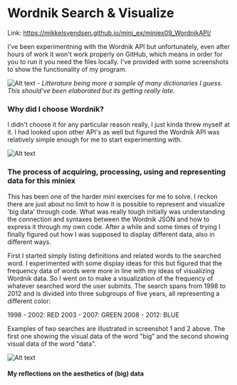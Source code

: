 <h1>Wordnik Search & Visualize</h1>

Link: https://mikkelsvendsen.github.io/mini_ex/miniex09_WordnikAPI/

I've been experimentning with the Wordnik API but unfortunately, even after hours of work it won't work properly on GitHub, which means in order for you to run it you need the files locally. I've provided with some screenshots to show the functionality of my program.

![Alt text](https://mikkelsvendsen.github.io/mini_ex/miniex09_WordnikAPI/miniex09_Wordnik1.JPG?raw=true "miniex09 Screenshot1")
<i>- Litterature being more a sample of many dictionaries I guess. This should've been elaborated but its getting really late.</i>

<h3>Why did I choose Wordnik?</h3>

I didn't choose it for any particular reason really, I just kinda threw myself at it. I had looked upon other API's as well but figured the Wordnik API was relatively simple enough for me to start experimenting with.

![Alt text](https://mikkelsvendsen.github.io/mini_ex/miniex09_WordnikAPI/miniex09_Wordnik2.JPG?raw=true "miniex09 Screenshot2")

<h3>The process of acquiring, processing, using and representing data for this miniex</h3>

This has been one of the harder mini exercises for me to solve. I reckon there are just about no limit to how it is possible to represent and visualize 'big data' through code. What was really tough initially was understanding the connection and syntaxes between the Wordnik JSON and how to express it through my own code. After a while and some times of trying I finally figured out how I was supposed to display different data, also in different ways.

First I started simply listing definitions and related words to the searched word. I experimented with some display ideas for this but figured that the frequency data of words were more in line with my ideas of visualizing Wordnik data. So I went on to make a visualization of the frequency of whatever searched word the user submits. The search spans from 1998 to 2012 and is divided into three subgroups of five years, all representing a different color:

1998 - 2002: RED
2003 - 2007: GREEN
2008 - 2012: BLUE

Examples of two searches are illustrated in screenshot 1 and 2 above. The first one showing the visual data of the word "big" and the second showing visual data of the word "data".

![Alt text](https://mikkelsvendsen.github.io/mini_ex/miniex09_WordnikAPI/miniex09_Wordnik3.JPG?raw=true "miniex09 Screenshot3")

<h4>My reflections on the aesthetics of (big) data</h4>

